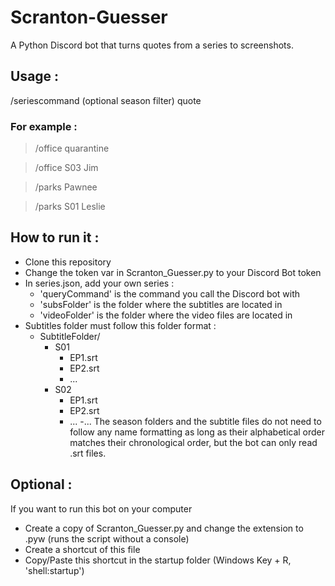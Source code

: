 # Scranton-Guesser
A Python Discord bot that turns quotes from a series to screenshots.

## Usage :
/seriescommand (optional season filter) quote

### For example :
>/office quarantine

>/office S03 Jim

>/parks Pawnee

>/parks S01 Leslie

## How to run it :
- Clone this repository
- Change the token var in Scranton_Guesser.py to your Discord Bot token
- In series.json, add your own series :
  - 'queryCommand' is the command you call the Discord bot with
  - 'subsFolder' is the folder where the subtitles are located in
  - 'videoFolder' is the folder where the video files are located in
- Subtitles folder must follow this folder format :
  - SubtitleFolder/
    - S01
      - EP1.srt
      - EP2.srt
      - ...
    - S02
      - EP1.srt
      - EP2.srt
      - ...
    -...
The season folders and the subtitle files do not need to follow any name formatting as long as their alphabetical order matches their chronological order, but the bot can only read .srt files.  

## Optional :
If you want to run this bot on your computer
- Create a copy of Scranton_Guesser.py and change the extension to .pyw (runs the script without a console)
- Create a shortcut of this file
- Copy/Paste this shortcut in the startup folder (Windows Key + R, 'shell:startup')
